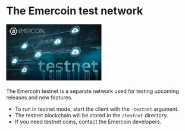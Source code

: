 # The Emercoin test network

<div class="boxOverflow">
<img src="/images/EMC-testnet.png" alt="Emercoin testnet" width="256">
</div>
<br>
The Emercoin testnet is a separate network used for testing upcoming
releases and new features.

-   To run in testnet mode, start the client with the
    `-testnet` argument.
-   The testnet blockchain will be stored in the `/testnet` directory.
-   If you need testnet coins, contact the Emercoin developers.

